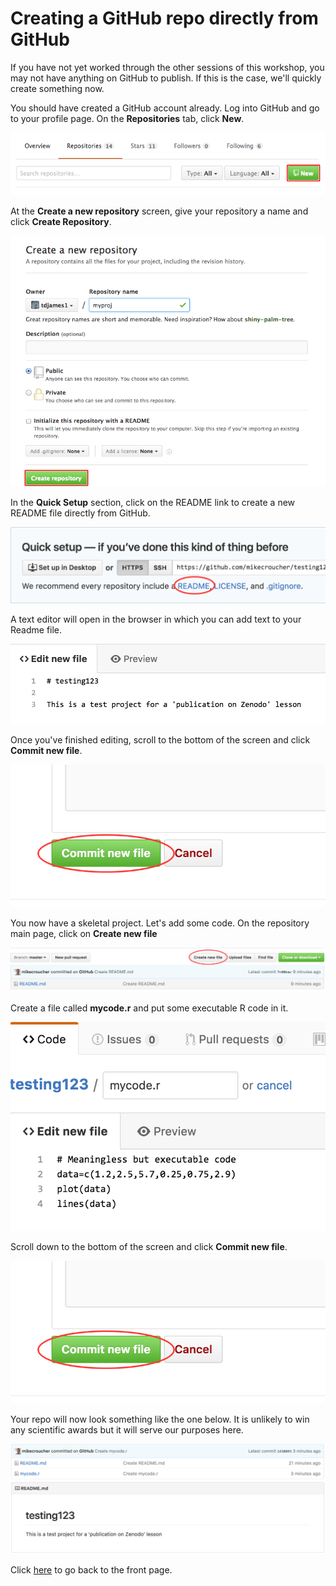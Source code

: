 # Creating a GitHub repo directly from GitHub

If you have not yet worked through the other sessions of this workshop, you may not have anything on GitHub to publish.
If this is the case, we'll quickly create something now.

You should have created a GitHub account already. Log into GitHub and go to your profile page. On the **Repositories** tab, click **New**.

![](assets/github/github_repo1.png)

At the **Create a new repository** screen, give your repository a name and click **Create Repository**.

![](assets/github/github_repo2.png)

In the **Quick Setup** section, click on the README link to create a new README file directly from GitHub.

![](assets/github/github_repo3.png)

A text editor will open in the browser in which you can add text to your Readme file.

![](assets/github/github_repo4.png)

Once you've finished editing, scroll to the bottom of the screen and click **Commit new file**.

![](assets/github/github_repo5.png)

You now have a skeletal project. Let's add some code.
On the repository main page, click on **Create new file**

![](assets/github/github_repo6.png)

Create a file called **mycode.r** and put some executable R code in it.

![](assets/github/github_repo7.png)

Scroll down to the bottom of the screen and click **Commit new file**.

![](assets/github/github_repo5.png)

Your repo will now look something like the one below. It is unlikely to win any scientific awards but it will serve our purposes here.

![](assets/github/github_repo8.png)

Click [here](README.md) to go back to the front page.
